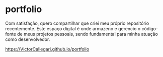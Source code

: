 # portfolio

Com satisfação, quero compartilhar que criei meu próprio repositório recentemente.
Este espaço digital é onde armazeno e gerencio o código-fonte de meus projetos pessoais, sendo fundamental para minha atuação como desenvolvedor.

https://VictorCallegari.github.io/portfolio
